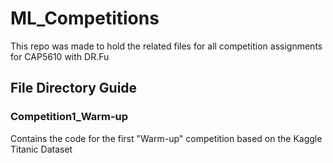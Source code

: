 # ML_Competitions
This repo was made to hold the related files for all competition assignments for CAP5610 with DR.Fu

## File Directory Guide 

### Competition1_Warm-up
Contains the code for the first "Warm-up" competition based on the Kaggle Titanic Dataset
